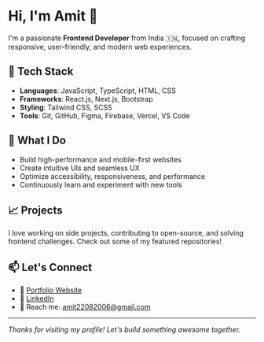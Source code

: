 # Hi, I'm Amit 👋

I'm a passionate **Frontend Developer** from India 🇮🇳, focused on crafting responsive, user-friendly, and modern web experiences.

## 🔧 Tech Stack
- **Languages**: JavaScript, TypeScript, HTML, CSS
- **Frameworks**: React.js, Next.js, Bootstrap
- **Styling**: Tailwind CSS, SCSS
- **Tools**: Git, GitHub, Figma, Firebase, Vercel, VS Code

## 🚀 What I Do
- Build high-performance and mobile-first websites
- Create intuitive UIs and seamless UX
- Optimize accessibility, responsiveness, and performance
- Continuously learn and experiment with new tools

## 📈 Projects
I love working on side projects, contributing to open-source, and solving frontend challenges. Check out some of my featured repositories!

## 📫 Let's Connect
- 💼 [Portfolio Website](https://portfolio-five-omega-54.vercel.app/) 
- 💼 [LinkedIn]("https://www.linkedin.com/in/amit-sheoran-13254a364/")
- 📩 Reach me: amit22082006@gmail.com

---

*Thanks for visiting my profile! Let's build something awesome together.*

